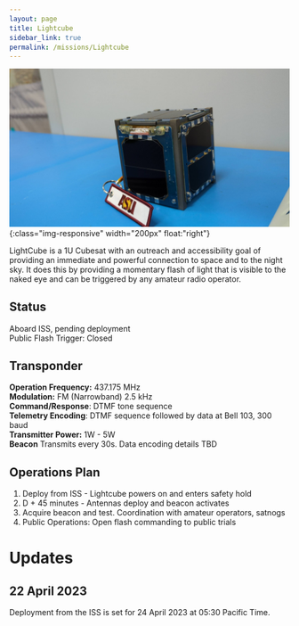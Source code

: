 ```yaml
---
layout: page
title: Lightcube
sidebar_link: true
permalink: /missions/Lightcube
---
```

![Lightcube at delivery](/_images/PXL_20221213_201804519.jpeg "Lightcube at delivery"){:class="img-responsive" width="200px" float:"right"}

LightCube is a 1U Cubesat with an outreach and accessibility goal of providing an immediate and powerful connection to space and to the night sky. It does this by providing a momentary flash of light that is visible to the naked eye and can  be triggered by any amateur radio operator.

## Status
Aboard ISS, pending deployment<br>
Public Flash Trigger: Closed

## Transponder
**Operation Frequency:** 437.175 MHz <br>
**Modulation:** FM (Narrowband) 2.5 kHz <br> 
**Command/Response**: DTMF tone sequence <br>
**Telemetry Encoding**: DTMF sequence followed by data at Bell 103, 300 baud <br>
**Transmitter Power:** 1W - 5W <br>
**Beacon** Transmits every 30s. Data encoding details TBD

## Operations Plan
1. Deploy from ISS -  Lightcube powers on and enters safety hold
2. D + 45 minutes - Antennas deploy and beacon activates
3. Acquire beacon and test.  Coordination with amateur operators, satnogs 
4. Public Operations: Open flash commanding to public trials


# Updates
## 22 April 2023
Deployment from the ISS is set for 24 April 2023 at  05:30 Pacific Time.


